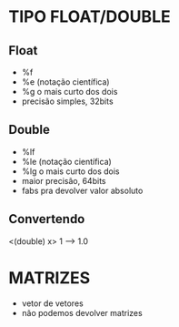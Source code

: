 # TIPO FLOAT/DOUBLE

## Float

* %f 
* %e (notação científica)
* %g o mais curto dos dois 
* precisão simples, 32bits

## Double 

* %lf
* %le (notação científica)
* %lg o mais curto dos dois 
* maior precisão, 64bits
* fabs pra devolver valor absoluto

## Convertendo

<(double) x>
1 --> 1.0

# MATRIZES

* vetor de vetores
* não podemos devolver matrizes 